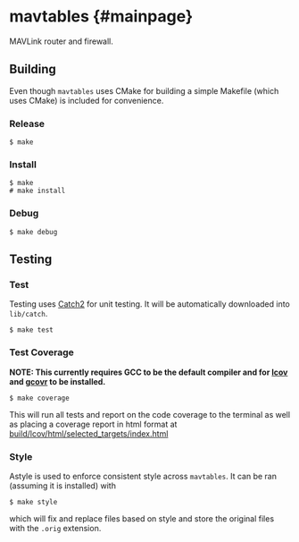 # mavtables {#mainpage}

MAVLink router and firewall.




## Building

Even though `mavtables` uses CMake for building a simple Makefile (which uses
CMake) is included for convenience.

### Release

```
$ make
```

### Install

```
$ make
# make install
```

### Debug

```
$ make debug
```




## Testing

### Test

Testing uses [Catch2](https://github.com/catchorg/Catch2) for unit testing.  It
will be automatically downloaded into `lib/catch`.

```
$ make test
```

### Test Coverage

__NOTE: This currently requires GCC to be the default compiler and for
[lcov](http://ltp.sourceforge.net/coverage/lcov.php) and
[gcovr](http://gcovr.com/) to be installed.__

```
$ make coverage
```

This will run all tests and report on the code coverage to the terminal as well
as placing a coverage report in html format at
[build/lcov/html/selected_targets/index.html]()




### Style

Astyle is used to enforce consistent style across `mavtables`.  It can be ran
(assuming it is installed) with
```
$ make style
```
which will fix and replace files based on style and store the original files
with the `.orig` extension.
